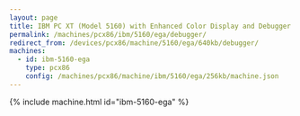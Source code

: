 ```yaml
---
layout: page
title: IBM PC XT (Model 5160) with Enhanced Color Display and Debugger
permalink: /machines/pcx86/ibm/5160/ega/debugger/
redirect_from: /devices/pcx86/machine/5160/ega/640kb/debugger/
machines:
  - id: ibm-5160-ega
    type: pcx86
    config: /machines/pcx86/machine/ibm/5160/ega/256kb/machine.json
---
```


{% include machine.html id="ibm-5160-ega" %}
